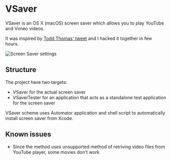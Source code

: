 # VSaver

VSaver is an OS X (macOS) screen saver which allows you to play YouTube and Vimeo videos.

It was inspired by [Todd Thomas' tweet](https://twitter.com/toddthomas/status/756352957738725376) and I hacked it together in few hours.

![Screen Saver settings](https://cloud.githubusercontent.com/assets/2470861/17103626/8fa827c8-527f-11e6-9fc9-09c45e144c83.png)

## Structure

The project have two targets: 

* VSaver for the actual screen saver
* VSaverTester for an application that acts as a standalone test application for the screen saver

VSaver scheme uses Automator application and shell script to automatically install screen saver from Xcode.

## Known issues

* Since the method uses unsupported method of retriving video files from YouTube player, some movies don't work
